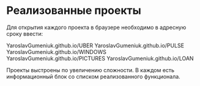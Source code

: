 # Реализованные проекты

Для открытия каждого проекта в браузере необходимо в адресную сроку ввести:

YaroslavGumeniuk.github.io/UBER
YaroslavGumeniuk.github.io/PULSE
YaroslavGumeniuk.github.io/WINDOWS
YaroslavGumeniuk.github.io/PICTURES
YaroslavGumeniuk.github.io/LOAN

Проекты выстроены по увеличению сложности. В каждом есть информационный блок со списком реализованного функционала.
